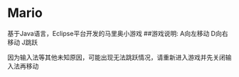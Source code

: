 # Mario
基于Java语言，Eclipse平台开发的马里奥小游戏
##游戏说明:
A向左移动 D向右移动 J跳跃

因为输入法等其他未知原因，可能出现无法跳跃情况，请重新进入游戏并先关闭输入法再移动
